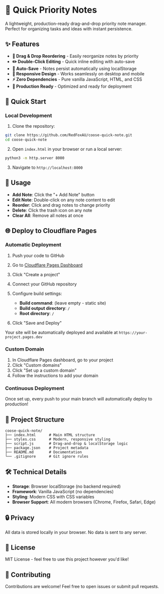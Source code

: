 # 📝 Quick Priority Notes

A lightweight, production-ready drag-and-drop priority note manager. Perfect for organizing tasks and ideas with instant persistence.

## ✨ Features

- **🎯 Drag & Drop Reordering** - Easily reorganize notes by priority
- **✏️ Double-Click Editing** - Quick inline editing with auto-save
- **💾 Auto-Save** - Notes persist automatically using localStorage
- **📱 Responsive Design** - Works seamlessly on desktop and mobile
- **⚡ Zero Dependencies** - Pure vanilla JavaScript, HTML, and CSS
- **🚀 Production Ready** - Optimized and ready for deployment

## 🚀 Quick Start

### Local Development

1. Clone the repository:
```bash
git clone https://github.com/RedFoxAU/coose-quick-note.git
cd coose-quick-note
```

2. Open `index.html` in your browser or run a local server:
```bash
python3 -m http.server 8000
```

3. Navigate to `http://localhost:8000`

## 📖 Usage

- **Add Note**: Click the "+ Add Note" button
- **Edit Note**: Double-click on any note content to edit
- **Reorder**: Click and drag notes to change priority
- **Delete**: Click the trash icon on any note
- **Clear All**: Remove all notes at once

## 🌐 Deploy to Cloudflare Pages

### Automatic Deployment

1. Push your code to GitHub
2. Go to [Cloudflare Pages Dashboard](https://dash.cloudflare.com/)
3. Click "Create a project"
4. Connect your GitHub repository
5. Configure build settings:
   - **Build command**: (leave empty - static site)
   - **Build output directory**: `/`
   - **Root directory**: `/`

6. Click "Save and Deploy"

Your site will be automatically deployed and available at `https://your-project.pages.dev`

### Custom Domain

1. In Cloudflare Pages dashboard, go to your project
2. Click "Custom domains"
3. Click "Set up a custom domain"
4. Follow the instructions to add your domain

### Continuous Deployment

Once set up, every push to your main branch will automatically deploy to production!

## 📁 Project Structure

```
coose-quick-note/
├── index.html      # Main HTML structure
├── styles.css      # Modern, responsive styling
├── script.js       # Drag-and-drop & localStorage logic
├── package.json    # Project metadata
├── README.md       # Documentation
└── .gitignore      # Git ignore rules
```

## 🛠️ Technical Details

- **Storage**: Browser localStorage (no backend required)
- **Framework**: Vanilla JavaScript (no dependencies)
- **Styling**: Modern CSS with CSS variables
- **Browser Support**: All modern browsers (Chrome, Firefox, Safari, Edge)

## 🔒 Privacy

All data is stored locally in your browser. No data is sent to any server.

## 📝 License

MIT License - feel free to use this project however you'd like!

## 🤝 Contributing

Contributions are welcome! Feel free to open issues or submit pull requests.
